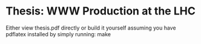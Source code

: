 # Thesis: WWW Production at the LHC


Either view thesis.pdf directly or build it yourself assuming you have pdflatex installed by simply running: make
